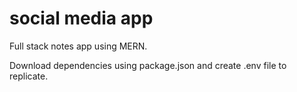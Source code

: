 # social media app
Full stack notes app using MERN.

Download dependencies using package.json and create .env file to replicate.
